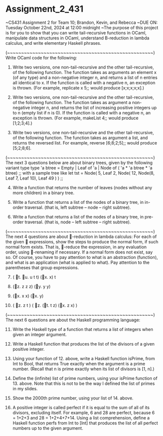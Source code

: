 # Assignment_2_431
~CS431 Assignment 2 for Team 10; Brandon, Kevin, and Rebecca
~DUE ON: Tuesday October 22nd, 2024 at 12:00 midnight
~The purpose of this project is for you to show that you can write tail-recursive functions in OCaml,
   manipulate data structures in OCaml, understand B-reduction in lambda calculus, and write 
   elementary Haskell phrases.

(*~~~~~~~~~~~~~~~~~~~~~~~~~~~~~~~~~~~~~~~~~~~~~~~~~~~~*)
Write OCaml code for the following:

 1. Write two versions, one non-tail-recursive and the other tail-recursive, of the following function.
    The function takes as arguments an element x (of any type) and a non-negative integer n, and 
    returns a list of n entries all identical to x. If the function is called with a negative n,
    an exception is thrown. (For example, replicate x 5;; would produce [x;x;x;x;x].)

 2. Write two versions, one non-tail-recursive and the other tail-recursive, of the following function.
    The function takes as argument a non-negative integer n, and returns the list of increasing 
    positive integers up to n (empty list if n is 0). If the function is called with a negative n,
    an exception is thrown. (For example, makeList 4;; would produce [1;2;3;4].)

 3. Write two versions, one non-tail-recursive and the other tail-recursive, of the following function.
    The function takes as argument a list, and returns the reversed list.
    For example, reverse [6;8;2;5];; would produce [5;2;8;6].

(*~~~~~~~~~~~~~~~~~~~~~~~~~~~~~~~~~~~~~~~~~~~~~~~~~~~~*)
The next 3 questions below are about binary trees, given by the following variant type
 type 'a btree =
   Empty
   | Leaf of 'a
   | Node of ( 'a * 'a btree * 'a btree) ;;
 with a sample tree like
   let tst = Node( 5, Leaf 2, Node( 12, Node(8, Leaf 7, Leaf 10), Leaf 49 ) ) ;;

 4. Write a function that returns the number of leaves (nodes without any more children) in
    a binary tree.
 
 5. Write a function that returns a list of the nodes of a binary tree, in in-order traversal.
    (that is, left subtree – node – right subtree).
 
 6. Write a function that returns a list of the nodes of a binary tree, in pre-order traversal.
    (that is, node – left subtree – right subtree).

(*~~~~~~~~~~~~~~~~~~~~~~~~~~~~~~~~~~~~~~~~~~~~~~~~~~~~*)
The next 4 questions are about -reduction in lambda calculus: 
  For each of the given  expressions, show the steps to produce the normal form, 
  if such normal form exists. That is, -reduce the expression, in any evaluation order, 
  using -renaming if necessary. If a normal form does not exist, say so.
  Of course, you have to pay attention to what is an abstraction (function), and what is an 
  application (what is applied to what). Pay attention to the parentheses that group expressions.
 
 7. ( t. u. u t t) (x. x) t

 8. (z. z z z) (y. y y)
    
 9. (x. x x) (x. y)
     
 10. ( z. z t ) ( z. (t. t z) (x. z x) ) 

(*~~~~~~~~~~~~~~~~~~~~~~~~~~~~~~~~~~~~~~~~~~~~~~~~~~~~*)
The next 6 questions are about the Haskell programming language:

11. Write the Haskell type of a function that returns a list of integers when given an integer
    argument.

12. Write a Haskell function that produces the list of the divisors of a given positive integer.

13. Using your function of 12. above, write a Haskell function isPrime, from Int to Bool, that returns
    True exactly when the argument is a prime number.
    (Recall that n is prime exactly when its list of divisors is [1, n].)

14. Define the (infinite) list of prime numbers, using your isPrime function of 13. above.
    Note that this is not to be the way I defined the list of primes in my slides.

15. Show the 2000th prime number, using your list of 14. above.
  
17. A positive integer is called perfect if it is equal to the sum of all of its divisors, excluding itself. 
    For example, 6 and 28 are perfect, because 6 = 1+2+3 and 28 = 1+2+4+7+14.
    Using a list comprehension, define a Haskell function perfs from Int to [Int]
    that produces the list of all perfect numbers up to the given argument.

